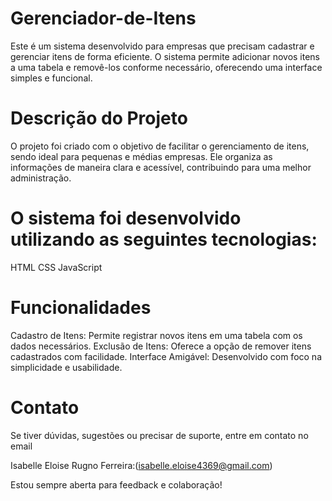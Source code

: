 # Gerenciador-de-Itens

Este é um sistema desenvolvido para empresas que precisam cadastrar e gerenciar itens de forma eficiente. O sistema permite adicionar novos itens a uma tabela e removê-los conforme necessário, oferecendo uma interface simples e funcional.

# Descrição do Projeto
O projeto foi criado com o objetivo de facilitar o gerenciamento de itens, sendo ideal para pequenas e médias empresas. Ele organiza as informações de maneira clara e acessível, contribuindo para uma melhor administração.

# O sistema foi desenvolvido utilizando as seguintes tecnologias:

HTML
CSS
JavaScript

# Funcionalidades
Cadastro de Itens: Permite registrar novos itens em uma tabela com os dados necessários.
Exclusão de Itens: Oferece a opção de remover itens cadastrados com facilidade.
Interface Amigável: Desenvolvido com foco na simplicidade e usabilidade.

# Contato
Se tiver dúvidas, sugestões ou precisar de suporte, entre em contato no email

Isabelle Eloise Rugno Ferreira:(isabelle.eloise4369@gmail.com)

Estou sempre aberta para feedback e colaboração!
